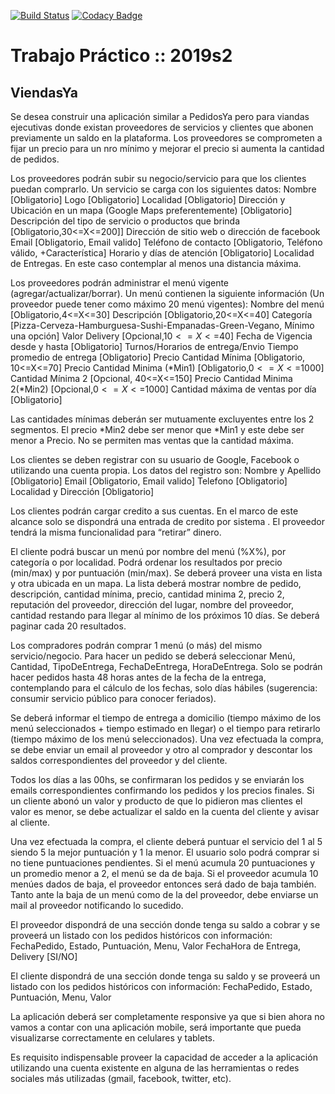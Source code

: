 
[![Build Status](https://travis-ci.org/clever-ch/Grupo-C1F-022019.svg?branch=master)](https://travis-ci.org/clever-ch/Grupo-C1F-022019)
[![Codacy Badge](https://api.codacy.com/project/badge/Grade/efb0e0011cb44673b666d5fd0c254456)](https://www.codacy.com/manual/nicolaspintos/Grupo-C1F-022019?utm_source=github.com&amp;utm_medium=referral&amp;utm_content=clever-ch/Grupo-C1F-022019&amp;utm_campaign=Badge_Grade)

# Trabajo Práctico :: 2019s2

## ViendasYa

Se desea construir una aplicación similar a PedidosYa pero para viandas ejecutivas donde existan proveedores de servicios y clientes que abonen previamente un saldo en la plataforma. Los proveedores se comprometen a fijar un precio para un nro mínimo y mejorar el precio si aumenta la cantidad de pedidos.

Los proveedores podrán subir su negocio/servicio para que los clientes puedan comprarlo. Un servicio se carga con los siguientes datos:
Nombre [Obligatorio]
Logo [Obligatorio]
Localidad   [Obligatorio]
Dirección y Ubicación en un mapa (Google Maps preferentemente) [Obligatorio]
Descripción del tipo de servicio o productos que brinda [Obligatorio,30<=X<=200]]
Dirección de sitio web o dirección de facebook
Email [Obligatorio, Email valido]
Teléfono de contacto [Obligatorio, Teléfono válido, +Característica]
Horario y días de atención [Obligatorio]
Localidad de Entregas. En este caso contemplar al menos una distancia máxima.

Los proveedores podrán administrar el menú vigente (agregar/actualizar/borrar). Un menú contienen la siguiente información (Un proveedor puede tener como máximo 20 menú vigentes):
Nombre del menú  [Obligatorio,4<=X<=30]
Descripción  [Obligatorio,20<=X<=40]
Categoría [Pizza-Cerveza-Hamburguesa-Sushi-Empanadas-Green-Vegano, Mínimo una opción]
Valor Delivery [Opcional,$10<=X<=$40]
Fecha de Vigencia desde y hasta [Obligatorio]
Turnos/Horarios de entrega/Envio
Tiempo promedio de entrega [Obligatorio]
Precio 
Cantidad Mínima [Obligatorio, 10<=X<=70]
Precio Cantidad Minima  (*Min1) [Obligatorio,$0<=X<=$1000]
Cantidad Mínima 2 [Opcional, 40<=X<=150]
Precio Cantidad Minima 2(*Min2)  [Opcional,$0<=X<=$1000]
Cantidad  máxima de ventas por día [Obligatorio]

Las cantidades mínimas deberán ser  mutuamente excluyentes entre los 2 segmentos. El precio *Min2 debe ser menor que *Min1 y este debe ser menor a Precio. No se permiten mas ventas que la cantidad máxima.

Los clientes se deben registrar con su usuario de Google, Facebook o utilizando una cuenta propia. Los datos del registro son:
Nombre y Apellido  [Obligatorio]
Email [Obligatorio, Email valido]
Telefono [Obligatorio]
Localidad y Dirección  [Obligatorio]

Los clientes podrán cargar credito a sus cuentas. En el marco de este alcance solo se dispondrá una entrada de credito por sistema . El proveedor tendrá la misma funcionalidad para “retirar” dinero.

El cliente podrá buscar un menú por nombre del menú (%X%), por categoría o por localidad. Podrá ordenar los resultados por precio (min/max) y por puntuación (min/max). Se deberá proveer una vista en lista y otra ubicada en un mapa. La  lista deberá mostrar nombre de pedido, descripción,  cantidad mínima, precio, cantidad minima 2, precio 2, reputación del proveedor, dirección del lugar, nombre del proveedor, cantidad restando para llegar al mínimo de los próximos 10 días. Se deberá paginar cada 20 resultados.

Los compradores podrán comprar 1 menú (o más) del mismo servicio/negocio. Para hacer un pedido se deberá seleccionar Menú, Cantidad, TipoDeEntrega, FechaDeEntrega, HoraDeEntrega. Solo se podrán hacer pedidos hasta 48 horas antes de la fecha de la entrega, contemplando para el cálculo de los fechas, solo días hábiles (sugerencia: consumir servicio público para conocer feriados).

Se deberá informar el tiempo de entrega a domicilio (tiempo máximo de los menú seleccionados + tiempo estimado en llegar) o el tiempo para retirarlo (tiempo máximo de los menú seleccionados). Una vez efectuada la compra, se debe enviar un email al proveedor y otro al comprador y descontar los saldos correspondientes del proveedor y del cliente.

Todos los días a las 00hs, se confirmaran los pedidos y se enviarán los emails correspondientes confirmando los pedidos y los precios finales. Si un cliente abonó un valor y producto de que lo pidieron mas clientes el valor es menor, se debe actualizar el saldo en la cuenta del cliente y avisar al cliente.

Una vez efectuada la compra, el cliente deberá puntuar el servicio del 1 al 5 siendo 5 la mejor puntuación y 1 la menor. El usuario solo podrá comprar si no tiene puntuaciones pendientes. Si el menú acumula 20 puntuaciones y un promedio menor a 2, el menú se da de baja. Si el proveedor acumula 10 menúes dados de baja, el proveedor entonces será dado de baja también. Tanto ante la baja de un menú como de la del proveedor, debe enviarse un mail al proveedor notificando lo sucedido.

El proveedor dispondrá de una sección donde tenga su saldo a cobrar y se proveerá un listado con los pedidos históricos con información: FechaPedido, Estado, Puntuación, Menu, Valor FechaHora de Entrega, Delivery [SI/NO]

El cliente dispondrá de una sección donde tenga su saldo  y se proveerá un listado con los pedidos históricos con información: FechaPedido, Estado, Puntuación, Menu, Valor


La aplicación deberá ser completamente responsive ya que si bien ahora no vamos a contar con una aplicación mobile, será importante que pueda visualizarse correctamente en celulares y tablets. 

Es requisito indispensable proveer la capacidad de acceder a la aplicación utilizando una cuenta existente en alguna de las herramientas o redes sociales más utilizadas (gmail, facebook, twitter, etc). 
